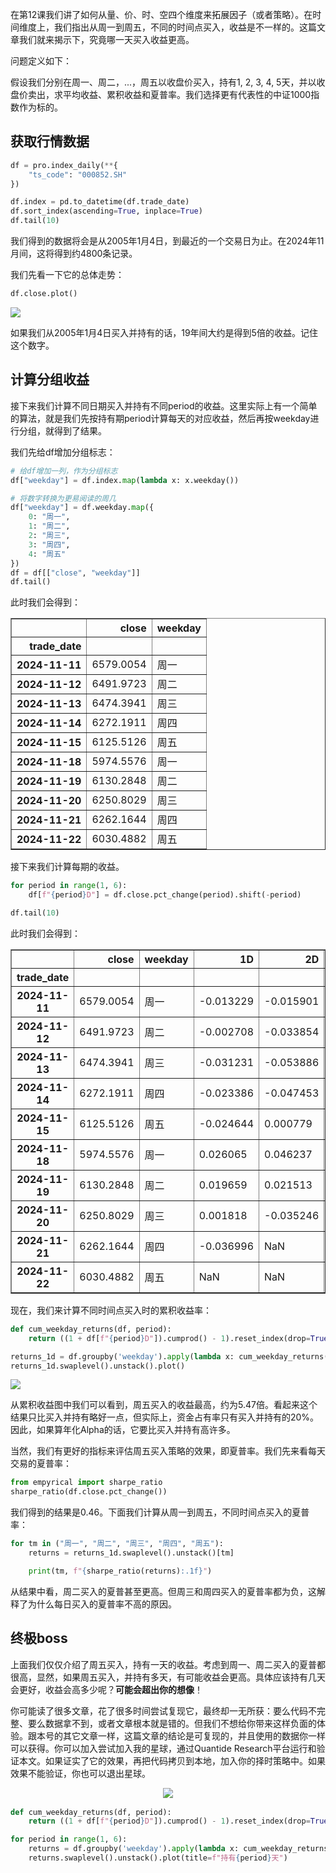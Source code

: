 ---
---

在第12课我们讲了如何从量、价、时、空四个维度来拓展因子（或者策略）。在时间维度上，我们指出从周一到周五，不同的时间点买入，收益是不一样的。这篇文章我们就来揭示下，究竟哪一天买入收益更高。

问题定义如下：

假设我们分别在周一、周二，...，周五以收盘价买入，持有1, 2, 3, 4, 5天，并以收盘价卖出，求平均收益、累积收益和夏普率。我们选择更有代表性的中证1000指数作为标的。

## 获取行情数据

```python
df = pro.index_daily(**{
    "ts_code": "000852.SH"
})

df.index = pd.to_datetime(df.trade_date)
df.sort_index(ascending=True, inplace=True)
df.tail(10)
```

我们得到的数据将会是从2005年1月4日，到最近的一个交易日为止。在2024年11月间，这将得到约4800条记录。

我们先看一下它的总体走势：

```python
df.close.plot()
```
<!-- BEGIN IPYNB STRIPOUT -->
![](https://images.jieyu.ai/images/2024/11/中证1000-2005-2024.jpg)
<!-- END IPYNB STRIPOUT -->

如果我们从2005年1月4日买入并持有的话，19年间大约是得到5倍的收益。记住这个数字。

## 计算分组收益

接下来我们计算不同日期买入并持有不同period的收益。这里实际上有一个简单的算法，就是我们先按持有期period计算每天的对应收益，然后再按weekday进行分组，就得到了结果。


我们先给df增加分组标志：

```python
# 给df增加一列，作为分组标志
df["weekday"] = df.index.map(lambda x: x.weekday())

# 将数字转换为更易阅读的周几
df["weekday"] = df.weekday.map({
    0: "周一",
    1: "周二",
    2: "周三",
    3: "周四",
    4: "周五"
})
df = df[["close", "weekday"]]
df.tail()
```

<!-- BEGIN IPYNB STRIPOUT -->

此时我们会得到：

<div>
<style scoped>
    .dataframe tbody tr th:only-of-type {
        vertical-align: middle;
    }

    .dataframe tbody tr th {
        vertical-align: top;
    }

    .dataframe thead th {
        text-align: right;
    }
</style>
<table border="1" class="dataframe">
  <thead>
    <tr style="text-align: right;">
      <th></th>
      <th>close</th>
      <th>weekday</th>
    </tr>
    <tr>
      <th>trade_date</th>
      <th></th>
      <th></th>
    </tr>
  </thead>
  <tbody>
    <tr>
      <th>2024-11-11</th>
      <td>6579.0054</td>
      <td>周一</td>
    </tr>
    <tr>
      <th>2024-11-12</th>
      <td>6491.9723</td>
      <td>周二</td>
    </tr>
    <tr>
      <th>2024-11-13</th>
      <td>6474.3941</td>
      <td>周三</td>
    </tr>
    <tr>
      <th>2024-11-14</th>
      <td>6272.1911</td>
      <td>周四</td>
    </tr>
    <tr>
      <th>2024-11-15</th>
      <td>6125.5126</td>
      <td>周五</td>
    </tr>
    <tr>
      <th>2024-11-18</th>
      <td>5974.5576</td>
      <td>周一</td>
    </tr>
    <tr>
      <th>2024-11-19</th>
      <td>6130.2848</td>
      <td>周二</td>
    </tr>
    <tr>
      <th>2024-11-20</th>
      <td>6250.8029</td>
      <td>周三</td>
    </tr>
    <tr>
      <th>2024-11-21</th>
      <td>6262.1644</td>
      <td>周四</td>
    </tr>
    <tr>
      <th>2024-11-22</th>
      <td>6030.4882</td>
      <td>周五</td>
    </tr>
  </tbody>
</table>
</div>

<!-- END IPYNB STRIPOUT -->

接下来我们计算每期的收益。

```python
for period in range(1, 6):
    df[f"{period}D"] = df.close.pct_change(period).shift(-period)

df.tail(10)
```

<!-- BEGIN IPYNB STRIPOUT -->
此时我们会得到：

<div>
<style scoped>
    .dataframe tbody tr th:only-of-type {
        vertical-align: middle;
    }

    .dataframe tbody tr th {
        vertical-align: top;
    }

    .dataframe thead th {
        text-align: right;
    }
</style>
<table border="1" class="dataframe">
  <thead>
    <tr style="text-align: right;">
      <th></th>
      <th>close</th>
      <th>weekday</th>
      <th>1D</th>
      <th>2D</th>
      <th>3D</th>
      <th>4D</th>
      <th>5D</th>
    </tr>
    <tr>
      <th>trade_date</th>
      <th></th>
      <th></th>
      <th></th>
      <th></th>
      <th></th>
      <th></th>
      <th></th>
    </tr>
  </thead>
  <tbody>
    <tr>
      <th>2024-11-11</th>
      <td>6579.0054</td>
      <td>周一</td>
      <td>-0.013229</td>
      <td>-0.015901</td>
      <td>-0.046635</td>
      <td>-0.068930</td>
      <td>-0.091875</td>
    </tr>
    <tr>
      <th>2024-11-12</th>
      <td>6491.9723</td>
      <td>周二</td>
      <td>-0.002708</td>
      <td>-0.033854</td>
      <td>-0.056448</td>
      <td>-0.079701</td>
      <td>-0.055713</td>
    </tr>
    <tr>
      <th>2024-11-13</th>
      <td>6474.3941</td>
      <td>周三</td>
      <td>-0.031231</td>
      <td>-0.053886</td>
      <td>-0.077202</td>
      <td>-0.053149</td>
      <td>-0.034535</td>
    </tr>
    <tr>
      <th>2024-11-14</th>
      <td>6272.1911</td>
      <td>周四</td>
      <td>-0.023386</td>
      <td>-0.047453</td>
      <td>-0.022625</td>
      <td>-0.003410</td>
      <td>-0.001599</td>
    </tr>
    <tr>
      <th>2024-11-15</th>
      <td>6125.5126</td>
      <td>周五</td>
      <td>-0.024644</td>
      <td>0.000779</td>
      <td>0.020454</td>
      <td>0.022309</td>
      <td>-0.015513</td>
    </tr>
    <tr>
      <th>2024-11-18</th>
      <td>5974.5576</td>
      <td>周一</td>
      <td>0.026065</td>
      <td>0.046237</td>
      <td>0.048139</td>
      <td>0.009361</td>
      <td>NaN</td>
    </tr>
    <tr>
      <th>2024-11-19</th>
      <td>6130.2848</td>
      <td>周二</td>
      <td>0.019659</td>
      <td>0.021513</td>
      <td>-0.016279</td>
      <td>NaN</td>
      <td>NaN</td>
    </tr>
    <tr>
      <th>2024-11-20</th>
      <td>6250.8029</td>
      <td>周三</td>
      <td>0.001818</td>
      <td>-0.035246</td>
      <td>NaN</td>
      <td>NaN</td>
      <td>NaN</td>
    </tr>
    <tr>
      <th>2024-11-21</th>
      <td>6262.1644</td>
      <td>周四</td>
      <td>-0.036996</td>
      <td>NaN</td>
      <td>NaN</td>
      <td>NaN</td>
      <td>NaN</td>
    </tr>
    <tr>
      <th>2024-11-22</th>
      <td>6030.4882</td>
      <td>周五</td>
      <td>NaN</td>
      <td>NaN</td>
      <td>NaN</td>
      <td>NaN</td>
      <td>NaN</td>
    </tr>
  </tbody>
</table>
</div>
<!-- END IPYNB STRIPOUT -->

现在，我们来计算不同时间点买入时的累积收益率：

```python
def cum_weekday_returns(df, period):
    return ((1 + df[f"{period}D"]).cumprod() - 1).reset_index(drop=True)

returns_1d = df.groupby('weekday').apply(lambda x: cum_weekday_returns(x, 1))
returns_1d.swaplevel().unstack().plot()
```

<!-- BEGIN IPYNB STRIPOUT -->
![](https://images.jieyu.ai/images/2024/11/week-day-factor-cum-returns-1.jpg)
<!-- END IPYNB STRIPOUT -->

从累积收益图中我们可以看到，周五买入的收益最高，约为5.47倍。看起来这个结果只比买入并持有略好一点，但实际上，资金占有率只有买入并持有的20%。因此，如果算年化Alpha的话，它要比买入并持有高许多。

当然，我们有更好的指标来评估周五买入策略的效果，即夏普率。我们先来看每天交易的夏普率：

```python
from empyrical import sharpe_ratio
sharpe_ratio(df.close.pct_change())
```

我们得到的结果是0.46。下面我们计算从周一到周五，不同时间点买入的夏普率：

```python
for tm in ("周一", "周二", "周三", "周四", "周五"):
    returns = returns_1d.swaplevel().unstack()[tm]

    print(tm, f"{sharpe_ratio(returns):.1f}")
```

从结果中看，周二买入的夏普甚至更高。但周三和周四买入的夏普率都为负，这解释了为什么每日买入的夏普率不高的原因。

## 终极boss

上面我们仅仅介绍了周五买入，持有一天的收益。考虑到周一、周二买入的夏普都很高，显然，如果周五买入，并持有多天，有可能收益会更高。具体应该持有几天会更好，收益会高多少呢？**可能会超出你的想像**！

<!-- BEGIN IPYNB STRIPOUT -->
你可能读了很多文章，花了很多时间尝试复现它，最终却一无所获：要么代码不完整、要么数据拿不到，或者文章根本就是错的。但我们不想给你带来这样负面的体验。跟本号的其它文章一样，这篇文章的结论是可复现的，并且使用的数据你一样可以获得。你可以加入尝试加入我的星球，通过Quantide Research平台运行和验证本文。如果证实了它的效果，再把代码拷贝到本地，加入你的择时策略中。如果效果不能验证，你也可以退出星球。

<div style='width:75%;text-align:center;margin: 0 auto 1rem'>
<img src='https://images.jieyu.ai/images/hot/logo/zsxq.png'>
<span style='font-size:0.6rem'></span>
</div>

<!-- END IPYNB STRIPOUT -->

```python
def cum_weekday_returns(df, period):
    return ((1 + df[f"{period}D"]).cumprod() - 1).reset_index(drop=True)

for period in range(1, 6):
    returns = df.groupby('weekday').apply(lambda x: cum_weekday_returns(x, period))
    returns.swaplevel().unstack().plot(title=f"持有{period}天")
```
